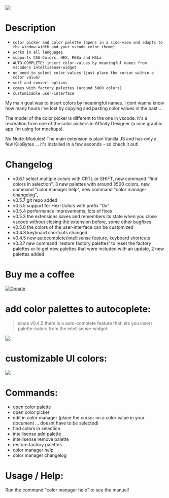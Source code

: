 ![](https://www.dropbox.com/s/scoon50tx1d2sap/color_manager_demo.gif?raw=1)

# Description

- `color picker and color palette (opens in a side-view and adapts to the window-width and your vscode color theme)`
- `works in all languages`	
- `supports CSS-Colors, HEX, RGBa and HSLa`
- `AUTO-COMPLETE: insert color-values by meaningful names from vscode's intellisense-widget`
- `no need to select color values (just place the cursor within a color value)`
- `sort and convert options`
- `comes with factory palettes (around 5000 colors)`
- `customizable user-interface`

My main goal was to insert colors by meaningful names. I dont wanna know how many hours i've lost by copying and pasting color values in the past ...

The model of the color picker is different to the one in vscode. It's a recreation from one of the color pickers in Affinity Designer (a nice graphic app i'm using for mockups).

No Node-Modules! The main extension is plain Vanilla JS and has only a few KiloBytes ... it's installed in a few seconds - so check it out!

# Changelog

- v0.6.1 select multiple colors with CRTL or SHIFT, new command "find colors in selection", 3 new palettes with around 3500 colors, new command "color manager help", new command "color manager changelog", 
- v0.5.7 git repo added
- v0.5.5 support for Hex-Colors with prefix "0x"
- v0.5.4 performance improvements, lots of fixes
- v0.5.3 the extensions saves and remembers its state when you close vscode without closing the extension before, some other bugfixes
- v0.5.0 the colors of the user-interface can be customized
- v0.4.8 keyboard shortcuts changed
- v0.4.5 new autocomplete/intellisense feature, keyboard shortcuts
- v0.3.? new command 'restore factory palettes' to reset the factory palettes or to get new palettes that were included with an update, 2 new palettes added

# Buy me a coffee
[![Donate](https://img.shields.io/badge/Donate-PayPal-green.svg)](https://paypal.me/royaction)


# add color palettes to autocoplete:

> since v0.4.5 there is a auto-complete feature that lets you insert palette-colors from the intellisense-widget:

![](https://www.dropbox.com/s/ril3t7p0x5mexqg/color_manager_autocomplete.png?raw=1)

# customizable UI colors: 

![](https://www.dropbox.com/s/1jufe8iw15dssma/color_manager_custom.png?raw=1)


# Commands:
 
- open color palette
- open color picker
- edit in color manager (place the cursor on a color value in your document ... doesnt have to be selected)
- find colors in selection
- intellisense add palette
- intellisense remove palette
- restore factory palettes
- color manager help
- color manager changelog


# Usage / Help:
 
Run the command "color manager help" to see the manual!